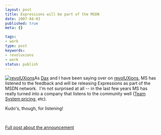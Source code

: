 ```yaml
---
layout: post
title: Expressions will be part of the MSDN
date: 2007-04-03
published: true
meta: {}

tags:
- work
type: post
keywords:
- revoluxions
- work
status: publish
---
```



[![revolUXions](http://media.eick.us/2011/05/388628564_ec67e676cc_m.jpg)](http://ux.nukeation.com)As [Dax](http://www.nukeation.net) and I have been saying over on [revolUXions](http://www.revolUXions.com), MS has listened to the feedback and will be releasing Expressions as part of the MSDN network.  I'm not surprised at all -- in the last few years MS has really turned into a company that listens to the community well ([Team System pricing](http://www.larkware.com/editorials/vs2005.html), etc).



Kudo's, though, for listening!



 



[Full post about the announcement](http://blogs.msdn.com/somasegar/archive/2007/04/03/listening-to-your-feedback-expression-and-msdn.aspx)


